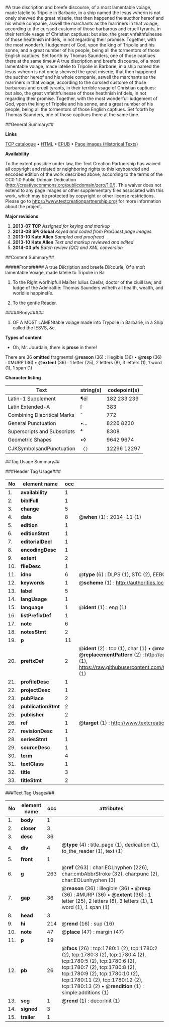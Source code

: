 #A true discription and breefe discourse, of a most lamentable voiage, made latelie to Tripolie in Barbarie, in a ship named the Iesus vvherin is not onely shevved the great miserie, that then happened the aucthor hereof and his whole companie, aswell the marchants as the marriners in that voiage, according to the curssed custome of those barbarous and cruell tyrants, in their terrible vsage of Christian captiues: but also, the great vnfaithfulnesse of those heathnish infidels, in not regarding their promise. Together, with the most wonderfull iudgement of God, vpon the king of Tripolie and his sonne, and a great number of his people, being all the tormentors of those English captiues. Set foorth by Thomas Saunders, one of those captiues there at the same time.#
A true discription and breefe discourse, of a most lamentable voiage, made latelie to Tripolie in Barbarie, in a ship named the Iesus vvherin is not onely shevved the great miserie, that then happened the aucthor hereof and his whole companie, aswell the marchants as the marriners in that voiage, according to the curssed custome of those barbarous and cruell tyrants, in their terrible vsage of Christian captiues: but also, the great vnfaithfulnesse of those heathnish infidels, in not regarding their promise. Together, with the most wonderfull iudgement of God, vpon the king of Tripolie and his sonne, and a great number of his people, being all the tormentors of those English captiues. Set foorth by Thomas Saunders, one of those captiues there at the same time.

##General Summary##

**Links**

[TCP catalogue](http://www.ota.ox.ac.uk/tcp/)  • 
[HTML](http://tei.it.ox.ac.uk/tcp/Texts-HTML/free/A11/A11529.html)  • 
[EPUB](http://tei.it.ox.ac.uk/tcp/Texts-EPUB/free/A11/A11529.epub) • 
[Page images (Historical Texts)](https://historicaltexts.jisc.ac.uk/eebo-99837459e)

**Availability**

To the extent possible under law, the Text Creation Partnership has waived all copyright and related or neighboring rights to this keyboarded and encoded edition of the work described above, according to the terms of the CC0 1.0 Public Domain Dedication (http://creativecommons.org/publicdomain/zero/1.0/). This waiver does not extend to any page images or other supplementary files associated with this work, which may be protected by copyright or other license restrictions. Please go to https://www.textcreationpartnership.org/ for more information about the project.

**Major revisions**

1. __2013-07__ __TCP__ *Assigned for keying and markup*
1. __2013-08__ __SPi Global__ *Keyed and coded from ProQuest page images*
1. __2013-10__ __Kate Allen__ *Sampled and proofread*
1. __2013-10__ __Kate Allen__ *Text and markup reviewed and edited*
1. __2014-03__ __pfs__ *Batch review (QC) and XML conversion*

##Content Summary##

#####Front#####
A true Diſcription and breefe Diſcourſe, Of a moſt lamentable Voiage, made latelie to Tripolie in Ba
1. To the Right worſhipfull Maiſter Iulius Caeſar, doctor of the ciuill law, and Iudge of the Admiraltie: Thomas Saunders wiſheth all health, wealth, and worldlie happineſſe.

1. To the gentle Reader.

#####Body#####

1. OF A MOST LAMENtable voiage made into Trypolie in Barbarie, in a Ship called the IESVS, &c.

**Types of content**

  * Oh, Mr. Jourdain, there is **prose** in there!

There are 36 **omitted** fragments! 
 @__reason__ (36) : illegible (36)  •  @__resp__ (36) : #MURP (36)  •  @__extent__ (36) : 1 letter (25), 2 letters (8), 3 letters (1), 1 word (1), 1 span (1)

**Character listing**


|Text|string(s)|codepoint(s)|
|---|---|---|
|Latin-1 Supplement|¶éï|182 233 239|
|Latin Extended-A|ſ|383|
|Combining             Diacritical Marks|̄|772|
|General Punctuation|•…|8226 8230|
|Superscripts             and Subscripts|⁴|8308|
|Geometric Shapes|▪◊|9642 9674|
|CJKSymbolsandPunctuation|〈〉|12296 12297|

##Tag Usage Summary##

###Header Tag Usage###

|No|element name|occ|attributes|
|---|---|---|---|
|1.|__availability__|1||
|2.|__biblFull__|1||
|3.|__change__|5||
|4.|__date__|8| @__when__ (1) : 2014-11 (1)|
|5.|__edition__|1||
|6.|__editionStmt__|1||
|7.|__editorialDecl__|1||
|8.|__encodingDesc__|1||
|9.|__extent__|2||
|10.|__fileDesc__|1||
|11.|__idno__|6| @__type__ (6) : DLPS (1), STC (2), EEBO-CITATION (1), PROQUEST (1), VID (1)|
|12.|__keywords__|1| @__scheme__ (1) : http://authorities.loc.gov/ (1)|
|13.|__label__|5||
|14.|__langUsage__|1||
|15.|__language__|1| @__ident__ (1) : eng (1)|
|16.|__listPrefixDef__|1||
|17.|__note__|6||
|18.|__notesStmt__|2||
|19.|__p__|11||
|20.|__prefixDef__|2| @__ident__ (2) : tcp (1), char (1)  •  @__matchPattern__ (2) : ([0-9\-]+):([0-9IVX]+) (1), (.+) (1)  •  @__replacementPattern__ (2) : http://eebo.chadwyck.com/downloadtiff?vid=$1&page=$2 (1), https://raw.githubusercontent.com/textcreationpartnership/Texts/master/tcpchars.xml#$1 (1)|
|21.|__profileDesc__|1||
|22.|__projectDesc__|1||
|23.|__pubPlace__|2||
|24.|__publicationStmt__|2||
|25.|__publisher__|2||
|26.|__ref__|1| @__target__ (1) : http://www.textcreationpartnership.org/docs/. (1)|
|27.|__revisionDesc__|1||
|28.|__seriesStmt__|1||
|29.|__sourceDesc__|1||
|30.|__term__|4||
|31.|__textClass__|1||
|32.|__title__|3||
|33.|__titleStmt__|2||


###Text Tag Usage###

|No|element name|occ|attributes|
|---|---|---|---|
|1.|__body__|1||
|2.|__closer__|3||
|3.|__desc__|36||
|4.|__div__|4| @__type__ (4) : title_page (1), dedication (1), to_the_reader (1), text (1)|
|5.|__front__|1||
|6.|__g__|263| @__ref__ (263) : char:EOLhyphen (226), char:cmbAbbrStroke (32), char:punc (2), char:EOLunhyphen (3)|
|7.|__gap__|36| @__reason__ (36) : illegible (36)  •  @__resp__ (36) : #MURP (36)  •  @__extent__ (36) : 1 letter (25), 2 letters (8), 3 letters (1), 1 word (1), 1 span (1)|
|8.|__head__|3||
|9.|__hi__|214| @__rend__ (16) : sup (16)|
|10.|__note__|47| @__place__ (47) : margin (47)|
|11.|__p__|19||
|12.|__pb__|26| @__facs__ (26) : tcp:1780:1 (2), tcp:1780:2 (2), tcp:1780:3 (2), tcp:1780:4 (2), tcp:1780:5 (2), tcp:1780:6 (2), tcp:1780:7 (2), tcp:1780:8 (2), tcp:1780:9 (2), tcp:1780:10 (2), tcp:1780:11 (2), tcp:1780:12 (2), tcp:1780:13 (2)  •  @__rendition__ (1) : simple:additions (1)|
|13.|__seg__|1| @__rend__ (1) : decorInit (1)|
|14.|__signed__|3||
|15.|__trailer__|1||
